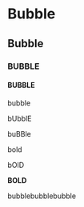 # Bubble

## Bubble

### BUBBLE

#### BUBBLE

bubble

bUbblE

buBBle

bold

bOlD

**BOLD**

bubblebubblebubble
